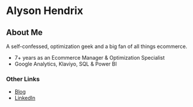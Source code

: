 # Alyson Hendrix

## About Me
A self-confessed, optimization geek and a big fan of all things ecommerce.
- 7+ years as an Ecommerce Manager & Optimization Specialist
- Google Analytics, Klaviyo, SQL & Power BI

### Other Links
- [Blog](https://medium.com/@ecommerce.by.alyson)
- [LinkedIn](https://www.linkedin.com/in/alysonhendrix/)
